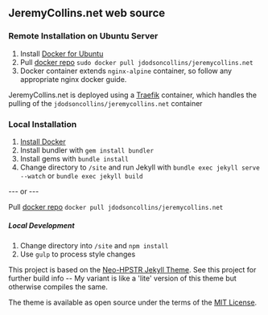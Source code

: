 ## JeremyCollins.net web source

### Remote Installation on Ubuntu Server

1. Install [Docker for Ubuntu](https://docs.docker.com/install/linux/docker-ce/ubuntu/)
2. Pull [docker repo](https://hub.docker.com/r/jdodsoncollins/jeremycollins.net/) `sudo docker pull jdodsoncollins/jeremycollins.net`
3. Docker container extends `nginx-alpine` container, so follow any appropriate nginx docker guide. 

JeremyCollins.net is deployed using a [Traefik](https://docs.traefik.io/) container, which handles the pulling of the `jdodsoncollins/jeremycollins.net` container


### Local Installation

1. [Install Docker](https://docs.docker.com/install/)
2. Install bundler with `gem install bundler`
3. Install gems with `bundle install`
4. Change directory to `/site` and run Jekyll with `bundle exec jekyll serve --watch` or `bundle exec jekyll build`

--- or ---

Pull [docker repo](https://hub.docker.com/r/jdodsoncollins/jeremycollins.net/) `docker pull jdodsoncollins/jeremycollins.net`

##### Local Development

1. Change directory into `/site` and `npm install`
2. Use `gulp` to process style changes


This project is based on the [Neo-HPSTR Jekyll Theme](http://aronbordin.com/neo-hpstr-jekyll-theme). See this project for further build info -- My variant is like a 'lite' version of this theme but otherwise compiles the same.


The theme is available as open source under the terms of the [MIT License](http://opensource.org/licenses/MIT). 

